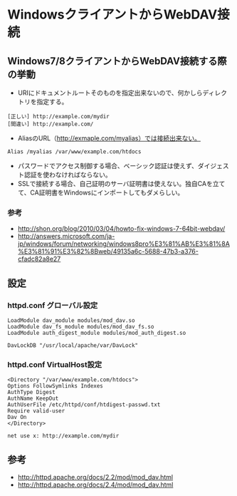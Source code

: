 ﻿# WindowsクライアントからWebDAV接続

## Windows7/8クライアントからWebDAV接続する際の挙動

- URIにドキュメントルートそのものを指定出来ないので、何かしらディレクトリを指定する。

```clike
[正しい] http://example.com/mydir
[間違い] http://example.com/
```

- AliasのURL（http://exmaple.com/myalias）では接続出来ない。

```clike
Alias /myalias /var/www/example.com/htdocs
```

- パスワードでアクセス制御する場合、ベーシック認証は使えず、ダイジェスト認証を使わなければならない。
- SSLで接続する場合、自己証明のサーバ証明書は使えない。独自CAを立てて、CA証明書をWindowsにインポートしてもダメらしい。

### 参考

- http://shon.org/blog/2010/03/04/howto-fix-windows-7-64bit-webdav/
- http://answers.microsoft.com/ja-jp/windows/forum/networking/windows8pro%E3%81%AB%E3%81%8A%E3%81%91%E3%82%8Bweb/49135a6c-5688-47b3-a376-cfadc82a8e27

## 設定

### httpd.conf グローバル設定

```clike
LoadModule dav_module modules/mod_dav.so
LoadModule dav_fs_module modules/mod_dav_fs.so
LoadModule auth_digest_module modules/mod_auth_digest.so

DavLockDB "/usr/local/apache/var/DavLock"
```

### httpd.conf VirtualHost設定

```clike
<Directory "/var/www/example.com/htdocs">
Options FollowSymlinks Indexes
AuthType Digest
AuthName KeepOut
AuthUserFile /etc/httpd/conf/htdigest-passwd.txt
Require valid-user
Dav On
</Directory>
```

```clike
net use x: http://example.com/mydir
```

## 参考

- http://httpd.apache.org/docs/2.2/mod/mod_dav.html
- http://httpd.apache.org/docs/2.4/mod/mod_dav.html
